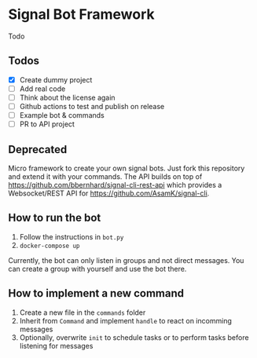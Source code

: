 # Signal Bot Framework

Todo

## Todos

- [x] Create dummy project
- [ ] Add real code
- [ ] Think about the license again
- [ ] Github actions to test and publish on release  
- [ ] Example bot & commands
- [ ] PR to API project

## Deprecated

Micro framework to create your own signal bots. Just fork this repository and extend it with your commands. The API builds on top of https://github.com/bbernhard/signal-cli-rest-api which provides a Websocket/REST API for https://github.com/AsamK/signal-cli.

## How to run the bot
1. Follow the instructions in `bot.py`
2. `docker-compose up`

Currently, the bot can only listen in groups and not direct messages. You can create a group with yourself and use the bot there.

## How to implement a new command

1. Create a new file in the `commands` folder
2. Inherit from `Command` and implement `handle` to react on incomming messages
3. Optionally, overwrite `init` to schedule tasks or to perform tasks before listening for messages